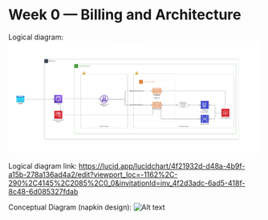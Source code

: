 # Week 0 — Billing and Architecture

Logical diagram:
![Alt text](https://github.com/Doumham-Armah/aws-bootcamp-cruddur-2023/blob/main/journal/logical_diagram.PNG)

Logical diagram link: 
https://lucid.app/lucidchart/4f21932d-d48a-4b9f-a15b-278a136ad4a2/edit?viewport_loc=-1162%2C-290%2C4145%2C2085%2C0_0&invitationId=inv_4f2d3adc-6ad5-418f-8c48-6d085327fdab


 Conceptual Diagram (napkin design):
![Alt text]([https://github.com/Doumham-Armah/aws-bootcamp-cruddur-2023/blob/main/journal/logical_diagram.PNG](https://github.com/Doumham-Armah/aws-bootcamp-cruddur-2023/blob/main/journal/napkin_design.jpg))
